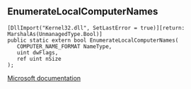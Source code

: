 ## EnumerateLocalComputerNames

```
[DllImport("Kernel32.dll", SetLastError = true)][return: MarshalAs(UnmanagedType.Bool)]
public static extern bool EnumerateLocalComputerNames(
   COMPUTER_NAME_FORMAT NameType,
   uint dwFlags,
   ref uint nSize
);
```

[Microsoft documentation](https://docs.microsoft.com/en-us/windows/win32/api/winbase/nf-winbase-enumeratelocalcomputernamesw)

